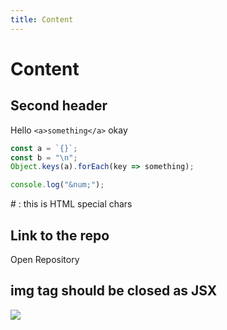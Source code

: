```yaml
---
title: Content
---
```

# Content

## Second header

Hello `<a>something</a>` okay

```js
const a = `{}`;
const b = "\n";
Object.keys(a).forEach(key => something);

console.log("&num;");
```

&num; : this is HTML special chars

## Link to the repo

<LinkToRepository color="#55d2fa">Open Repository</LinkToRepository>

## img tag should be closed as JSX

<img src="src/brew.png">
